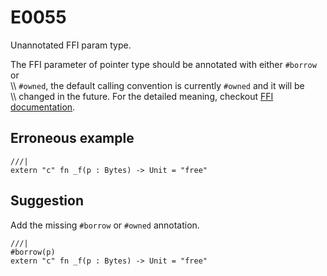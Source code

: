 # E0055

Unannotated FFI param type.

The FFI parameter of pointer type should be annotated with either `#borrow` or<br />
\\\\
`#owned`, the default calling convention is currently `#owned` and it will be<br />
\\\\
changed in the future. For the detailed meaning, checkout
[FFI documentation](../ffi.md#the-borrow-and-owned-attribute).

## Erroneous example

```moonbit
///|
extern "c" fn _f(p : Bytes) -> Unit = "free"
```

## Suggestion

Add the missing `#borrow` or `#owned` annotation.

```moonbit
///|
#borrow(p)
extern "c" fn _f(p : Bytes) -> Unit = "free"
```
